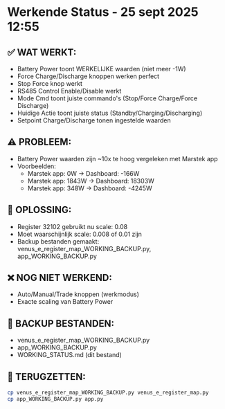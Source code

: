 # Werkende Status - 25 sept 2025 12:55

## ✅ WAT WERKT:
- Battery Power toont WERKELIJKE waarden (niet meer -1W)
- Force Charge/Discharge knoppen werken perfect
- Stop Force knop werkt
- RS485 Control Enable/Disable werkt
- Mode Cmd toont juiste commando's (Stop/Force Charge/Force Discharge)
- Huidige Actie toont juiste status (Standby/Charging/Discharging)
- Setpoint Charge/Discharge tonen ingestelde waarden

## ⚠️ PROBLEEM:
- Battery Power waarden zijn ~10x te hoog vergeleken met Marstek app
- Voorbeelden:
  - Marstek app: 0W → Dashboard: -166W
  - Marstek app: 1843W → Dashboard: 18303W  
  - Marstek app: 348W → Dashboard: -4245W

## 🔧 OPLOSSING:
- Register 32102 gebruikt nu scale: 0.08
- Moet waarschijnlijk scale: 0.008 of 0.01 zijn
- Backup bestanden gemaakt: venus_e_register_map_WORKING_BACKUP.py, app_WORKING_BACKUP.py

## ❌ NOG NIET WERKEND:
- Auto/Manual/Trade knoppen (werkmodus)
- Exacte scaling van Battery Power

## 📁 BACKUP BESTANDEN:
- venus_e_register_map_WORKING_BACKUP.py
- app_WORKING_BACKUP.py
- WORKING_STATUS.md (dit bestand)

## 🔄 TERUGZETTEN:
```bash
cp venus_e_register_map_WORKING_BACKUP.py venus_e_register_map.py
cp app_WORKING_BACKUP.py app.py
```
